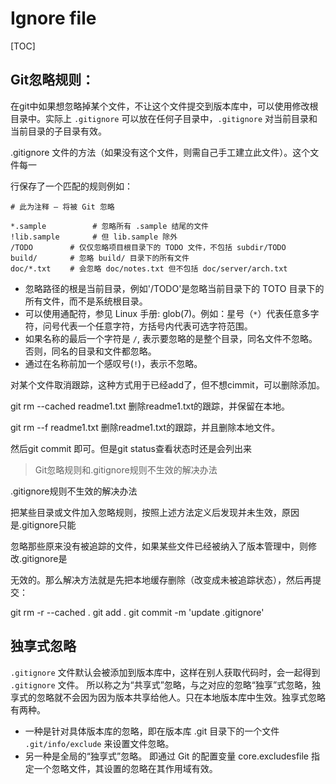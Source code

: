 # Ignore file

[TOC]

## Git忽略规则：

在git中如果想忽略掉某个文件，不让这个文件提交到版本库中，可以使用修改根目录中。实际上 `.gitignore` 可以放在任何子目录中，`.gitignore` 对当前目录和当前目录的子目录有效。

.gitignore 文件的方法（如果没有这个文件，则需自己手工建立此文件）。这个文件每一

行保存了一个匹配的规则例如：
```
# 此为注释 – 将被 Git 忽略

*.sample 　　      # 忽略所有 .sample 结尾的文件
!lib.sample 　　   # 但 lib.sample 除外
/TODO 　　    # 仅仅忽略项目根目录下的 TODO 文件，不包括 subdir/TODO
build/ 　　   # 忽略 build/ 目录下的所有文件
doc/*.txt 　　# 会忽略 doc/notes.txt 但不包括 doc/server/arch.txt
```

- 忽略路径的根是当前目录，例如'/TODO'是忽略当前目录下的 TOTO 目录下的所有文件，而不是系统根目录。
- 可以使用通配符，参见 Linux 手册: glob(7)。例如：星号（`*`）代表任意多字符，问号代表一个任意字符，方括号内代表可选字符范围。
- 如果名称的最后一个字符是 `/`, 表示要忽略的是整个目录，同名文件不忽略。否则，同名的目录和文件都忽略。
- 通过在名称前加一个感叹号(`!`)，表示不忽略。


对某个文件取消跟踪，这种方式用于已经add了，但不想cimmit，可以删除添加。

git rm --cached readme1.txt    删除readme1.txt的跟踪，并保留在本地。

git rm --f readme1.txt    删除readme1.txt的跟踪，并且删除本地文件。



然后git commit 即可。但是git status查看状态时还是会列出来


> Git忽略规则和.gitignore规则不生效的解决办法

.gitignore规则不生效的解决办法

把某些目录或文件加入忽略规则，按照上述方法定义后发现并未生效，原因是.gitignore只能

忽略那些原来没有被追踪的文件，如果某些文件已经被纳入了版本管理中，则修改.gitignore是

无效的。那么解决方法就是先把本地缓存删除（改变成未被追踪状态），然后再提交：

git rm -r --cached .
git add .
git commit -m 'update .gitignore'


## 独享式忽略

`.gitignore` 文件默认会被添加到版本库中，这样在别人获取代码时，会一起得到 `.gitignore` 文件。 所以称之为“共享式”忽略，与之对应的忽略“独享”式忽略，独享式的忽略就不会因为因为版本共享给他人。只在本地版本库中生效。独享式忽略有两种。
- 一种是针对具体版本库的忽略，即在版本库 .git 目录下的一个文件 `.git/info/exclude` 来设置文件忽略。
- 另一种是全局的“独享式”忽略。 即通过 Git 的配置变量 core.excludesfile 指定一个忽略文件，其设置的忽略在其作用域有效。
